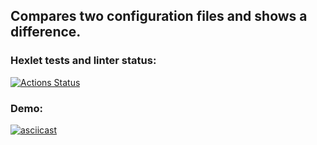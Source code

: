 ## Compares two configuration files and shows a difference.

### Hexlet tests and linter status:
[![Actions Status](https://github.com/Aleksandr-Bondarev/frontend-project-lvl2/workflows/hexlet-check/badge.svg)](https://github.com/Aleksandr-Bondarev/frontend-project-lvl2/actions)

### Demo:
[![asciicast](https://asciinema.org/a/XXPdqJJKPGf7nx8PQQnG2jr9w.svg)](https://asciinema.org/a/XXPdqJJKPGf7nx8PQQnG2jr9w)

